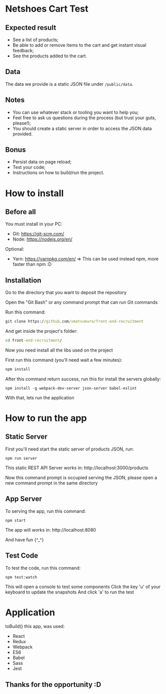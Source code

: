# Netshoes Cart Test

## Expected result

* See a list of products;
* Be able to add or remove items to the cart and get instant visual feedback;
* See the products added to the cart.

## Data

The data we provide is a static JSON file under `/public/data`.

## Notes

* You can use whatever stack or tooling you want to help you;
* Feel free to ask us questions during the process (but trust your guts, please!);
* You should create a static server in order to access the JSON data provided.

## Bonus

* Persist data on page reload;
* Test your code;
* Instructions on how to build/run the project.

# How to install

## Before all

You must install in your PC:

* Git: https://git-scm.com/
* Node: https://nodejs.org/en/

Optional:

* Yarn: https://yarnpkg.com/en/ => This can be used instead npm, more faster than npm :D


## Installation

Go to the directory that you want to deposit the repository

Open the "Git Bash" or any command prompt that can run Git commands

Run this command: 

```cmd
git clone https://github.com/vmatsumura/front-end-recruitment
```

And get inside the project's folder:

```cmd
cd front-end-recruitment/
```

Now you need install all the libs used on the project

First run this command (you'll need wait a few minutes):

```cmd
npm install  
```

After this command return success, run this for install the servers globally:

```
npm install -g webpack-dev-server json-server babel-eslint
```

With that, lets run the application

# How to run the app

## Static Server 
First you'll need start the static server of products JSON, run:
```
npm run server
```
This static REST API Server works in: http://localhost:3000/products

Now this command prompt is occupied serving the JSON, please open a new command prompt in the same directory

## App Server
To serving the app, run this command:
```
npm start
```
The app will works in: http://localhost:8080

And have fun {^_^}

## Test Code
To test the code, run this command:
```
npm test:watch
```
This will open a console to test some components
Click the key 'u' of your keyboard to update the snapshots
And click 'a' to run the test

# Application

toBuild() this app, was used:

* React
* Redux
* Webpack
* ES6
* Babel
* Sass
* Jest

## Thanks for the opportunity :D
